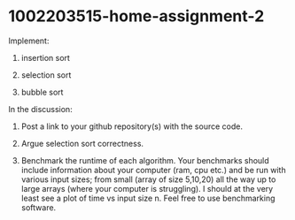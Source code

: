 # 1002203515-home-assignment-2
Implement:

1. insertion sort

2. selection sort

3. bubble sort

 

In the discussion:

1. Post a link to your github repository(s) with the source code.

2. Argue selection sort correctness.

3. Benchmark the runtime of each algorithm. Your benchmarks should include information about your computer (ram, cpu etc.) and be run with various input sizes; from small (array of size 5,10,20) all the way up to large arrays (where your computer is struggling). I should at the very least see a plot of time vs input size n. Feel free to use benchmarking software.

